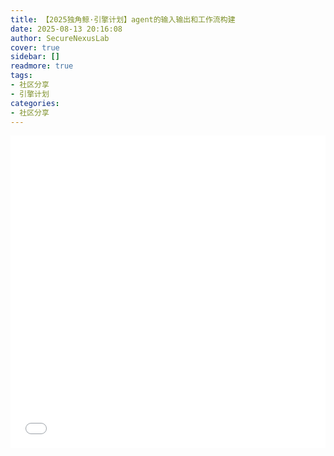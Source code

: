 ```yaml
---
title: 【2025独角鲸·引擎计划】agent的输入输出和工作流构建
date: 2025-08-13 20:16:08
author: SecureNexusLab
cover: true
sidebar: []
readmore: true
tags: 
- 社区分享
- 引擎计划
categories:
- 社区分享
---
```


<iframe src="//player.bilibili.com/player.html?isOutside=true&aid=114925355799889&bvid=BV1BV8gzJE1p&cid=31316250080&p=1" allowfullscreen="allowfullscreen" width="100%" height="500" scrolling="no" frameborder="0" sandbox="allow-top-navigation allow-same-origin allow-forms allow-scripts"></iframe>